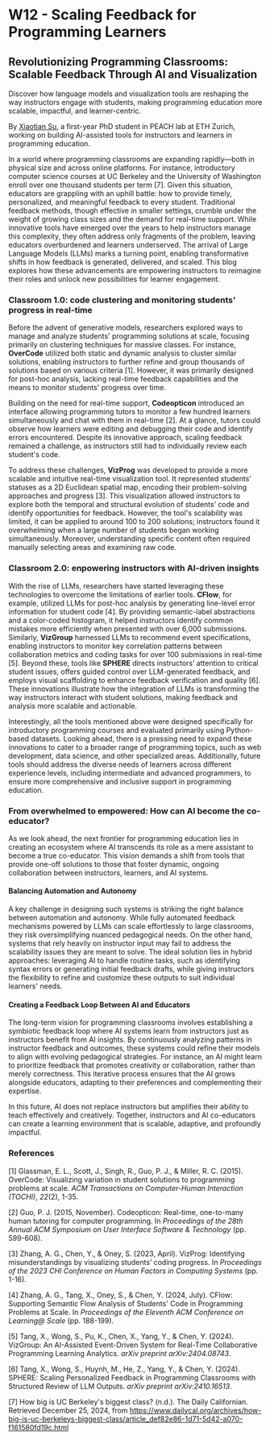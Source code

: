# W12 - Scaling Feedback for Programming Learners

## Revolutionizing Programming Classrooms: Scalable Feedback Through AI and Visualization

Discover how language models and visualization tools are reshaping the way instructors engage with students, making programming education more scalable, impactful, and learner-centric.

By [Xiaotian Su](https://xiaotiansu.github.io/), a first-year PhD student in PEACH lab at ETH Zurich, working on building AI-assisted tools for instructors and learners in programming education.

In a world where programming classrooms are expanding rapidly—both in physical size and across online platforms. For instance, introductory computer science courses at UC Berkeley and the University of Washington enroll over one thousand students per term [7]. Given this situation, educators are grappling with an uphill battle: how to provide timely, personalized, and meaningful feedback to every student. Traditional feedback methods, though effective in smaller settings, crumble under the weight of growing class sizes and the demand for real-time support. While innovative tools have emerged over the years to help instructors manage this complexity, they often address only fragments of the problem, leaving educators overburdened and learners underserved. The arrival of Large Language Models (LLMs) marks a turning point, enabling transformative shifts in how feedback is generated, delivered, and scaled. This blog explores how these advancements are empowering instructors to reimagine their roles and unlock new possibilities for learner engagement.

### Classroom 1.0: code clustering and monitoring students' progress in real-time
Before the advent of generative models, researchers explored ways to manage and analyze students' programming solutions at scale, focusing primarily on clustering techniques for massive classes. For instance, **OverCode** utilized both static and dynamic analysis to cluster similar solutions, enabling instructors to further refine and group thousands of solutions based on various criteria [1]. However, it was primarily designed for post-hoc analysis, lacking real-time feedback capabilities and the means to monitor students' progress over time.

Building on the need for real-time support, **Codeopticon** introduced an interface allowing programming tutors to monitor a few hundred learners simultaneously and chat with them in real-time [2]. At a glance, tutors could observe how learners were editing and debugging their code and identify errors encountered. Despite its innovative approach, scaling feedback remained a challenge, as instructors still had to individually review each student's code.

To address these challenges, **VizProg** was developed to provide a more scalable and intuitive real-time visualization tool. It represented students’ statuses as a 2D Euclidean spatial map, encoding their problem-solving approaches and progress [3]. This visualization allowed instructors to explore both the temporal and structural evolution of students’ code and identify opportunities for feedback. However, the tool's scalability was limited, it can be applied to around 100 to 200 solutions; instructors found it overwhelming when a large number of students began working simultaneously. Moreover, understanding specific content often required manually selecting areas and examining raw code.

### Classroom 2.0: enpowering instructors with AI-driven insights
With the rise of LLMs, researchers have started leveraging these technologies to overcome the limitations of earlier tools. **CFlow**, for example, utilized LLMs for post-hoc analysis by generating line-level error information for student code [4]. By providing semantic-label abstractions and a color-coded histogram, it helped instructors identify common mistakes more efficiently when presented with over 6,000 submissions. Similarly, **VizGroup** harnessed LLMs to recommend event specifications, enabling instructors to monitor key correlation patterns between collaboration metrics and coding tasks for over 100 submissions in real-time [5]. Beyond these, tools like **SPHERE** directs instructors’ attention to critical student issues, offers guided control over LLM-generated feedback, and employs visual scaffolding to enhance feedback verification and quality [6]. These innovations illustrate how the integration of LLMs is transforming the way instructors interact with student solutions, making feedback and analysis more scalable and actionable.

Interestingly, all the tools mentioned above were designed specifically for introductory programming courses and evaluated primarily using Python-based datasets. Looking ahead, there is a pressing need to expand these innovations to cater to a broader range of programming topics, such as web development, data science, and other specialized areas. Additionally, future tools should address the diverse needs of learners across different experience levels, including intermediate and advanced programmers, to ensure more comprehensive and inclusive support in programming education.

### From overwhelmed to empowered: How can AI become the co-educator?
As we look ahead, the next frontier for programming education lies in creating an ecosystem where AI transcends its role as a mere assistant to become a true co-educator. This vision demands a shift from tools that provide one-off solutions to those that foster dynamic, ongoing collaboration between instructors, learners, and AI systems.

#### Balancing Automation and Autonomy
A key challenge in designing such systems is striking the right balance between automation and autonomy. While fully automated feedback mechanisms powered by LLMs can scale effortlessly to large classrooms, they risk oversimplifying nuanced pedagogical needs. On the other hand, systems that rely heavily on instructor input may fail to address the scalability issues they are meant to solve. The ideal solution lies in hybrid approaches: leveraging AI to handle routine tasks, such as identifying syntax errors or generating initial feedback drafts, while giving instructors the flexibility to refine and customize these outputs to suit individual learners' needs.

#### Creating a Feedback Loop Between AI and Educators
The long-term vision for programming classrooms involves establishing a symbiotic feedback loop where AI systems learn from instructors just as instructors benefit from AI insights. By continuously analyzing patterns in instructor feedback and outcomes, these systems could refine their models to align with evolving pedagogical strategies. For instance, an AI might learn to prioritize feedback that promotes creativity or collaboration, rather than merely correctness. This iterative process ensures that the AI grows alongside educators, adapting to their preferences and complementing their expertise.

In this future, AI does not replace instructors but amplifies their ability to teach effectively and creatively. Together, instructors and AI co-educators can create a learning environment that is scalable, adaptive, and profoundly impactful.

### References

[1] Glassman, E. L., Scott, J., Singh, R., Guo, P. J., & Miller, R. C. (2015). OverCode: Visualizing variation in student solutions to programming problems at scale. _ACM Transactions on Computer-Human Interaction (TOCHI)_, _22_(2), 1-35.

[2] Guo, P. J. (2015, November). Codeopticon: Real-time, one-to-many human tutoring for computer programming. In _Proceedings of the 28th Annual ACM Symposium on User Interface Software & Technology_ (pp. 599-608).

[3] Zhang, A. G., Chen, Y., & Oney, S. (2023, April). VizProg: Identifying misunderstandings by visualizing students’ coding progress. In _Proceedings of the 2023 CHI Conference on Human Factors in Computing Systems_ (pp. 1-16).

[4] Zhang, A. G., Tang, X., Oney, S., & Chen, Y. (2024, July). CFlow: Supporting Semantic Flow Analysis of Students' Code in Programming Problems at Scale. In _Proceedings of the Eleventh ACM Conference on Learning@ Scale_ (pp. 188-199).

[5] Tang, X., Wong, S., Pu, K., Chen, X., Yang, Y., & Chen, Y. (2024). VizGroup: An AI-Assisted Event-Driven System for Real-Time Collaborative Programming Learning Analytics. _arXiv preprint arXiv:2404.08743_.

[6] Tang, X., Wong, S., Huynh, M., He, Z., Yang, Y., & Chen, Y. (2024). SPHERE: Scaling Personalized Feedback in Programming Classrooms with Structured Review of LLM Outputs. _arXiv preprint arXiv:2410.16513_.

[7] How big is UC Berkeley's biggest class? (n.d.). The Daily Californian. Retrieved December 25, 2024, from https://www.dailycal.org/archives/how-big-is-uc-berkeleys-biggest-class/article_def82e86-1d71-5d42-a070-f161580fd19c.html
